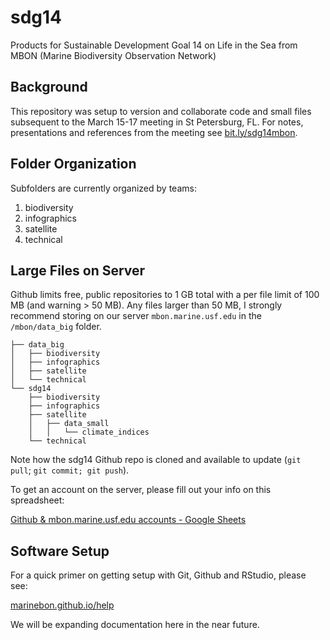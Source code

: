 # sdg14
Products for Sustainable Development Goal 14 on Life in the Sea from MBON (Marine Biodiversity Observation Network)

## Background

This repository was setup to version and collaborate code and small files subsequent to the March 15-17 meeting in St Petersburg, FL. For notes, presentations and references from the meeting see [bit.ly/sdg14mbon](http://bit.ly/sdg14mbon).

## Folder Organization

Subfolders are currently organized by teams:

1. biodiversity
1. infographics
1. satellite
1. technical

## Large Files on Server

Github limits free, public repositories to 1 GB total with a per file limit of 100 MB (and warning > 50 MB). Any files larger than 50 MB, I strongly recommend storing on our server `mbon.marine.usf.edu` in the `/mbon/data_big` folder. 

```
├── data_big
│   ├── biodiversity
│   ├── infographics
│   ├── satellite
│   └── technical
└── sdg14
    ├── biodiversity
    ├── infographics
    ├── satellite
    │   ├── data_small
    │   │   └── climate_indices
    └── technical
```

Note how the sdg14 Github repo is cloned and available to update (`git pull`; `git commit; git push`).

To get an account on the server, please fill out your info on this spreadsheet:

  [Github & mbon.marine.usf.edu accounts - Google Sheets](https://docs.google.com/spreadsheets/d/1KEH0dyjQemg_Tfik0dIIyQ30cqQ1eRcWTaMuZwUO49U/edit#gid=0)

## Software Setup

For a quick primer on getting setup with Git, Github and RStudio, please see:

  [marinebon.github.io/help](https://marinebon.github.io/help/setup.html)

We will be expanding documentation here in the near future.
